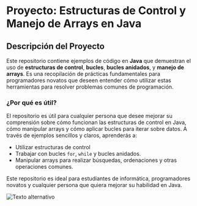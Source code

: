# Proyecto: **Estructuras de Control y Manejo de Arrays en Java**

## Descripción del Proyecto

Este repositorio contiene ejemplos de código en **Java** que demuestran el uso de **estructuras de control**, **bucles**, **bucles anidados**, y **manejo de arrays**. Es una recopilación de prácticas fundamentales para programadores novatos que deseen entender cómo utilizar estas herramientas para resolver problemas comunes de programación.

### ¿Por qué es útil?

El repositorio es útil para cualquier persona que desee mejorar su comprensión sobre cómo funcionan las estructuras de control en Java, cómo manipular arrays y cómo aplicar bucles para iterar sobre datos. A través de ejemplos sencillos y claros, aprenderás a:
- Utilizar estructuras de control 
- Trabajar con bucles `for`, `while` y bucles anidados.
- Manipular arrays para realizar búsquedas, ordenaciones y otras operaciones comunes.

Este repositorio es ideal para estudiantes de informática, programadores novatos y cualquier persona que quiera mejorar su habilidad en Java.

![Texto alternativo](https://www.manualweb.net/img/logos/java.png)
